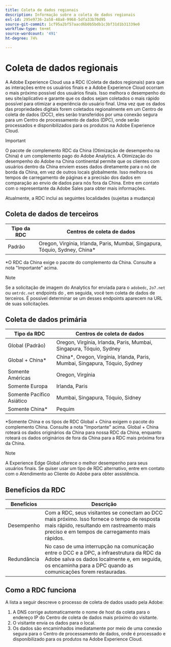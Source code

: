 ```yaml
---
title: Coleta de dados regionais
description: Informação sobre a coleta de dados regionais
exl-id: 295e9736-2a58-48a8-9968-5dfa33b70d95
source-git-commit: 1cf95a2bf57aacd6b0b5bdb1c3bf31d1b31339e0
workflow-type: tm+mt
source-wordcount: '491'
ht-degree: 74%

---
```


# Coleta de dados regionais

A Adobe Experience Cloud usa a RDC (Coleta de dados regionais) para que as interações entre os usuários finais e a Adobe Experience Cloud ocorram o mais próximo possível dos usuários finais. Isso melhora o desempenho do seu site/aplicativo e garante que os dados sejam coletados o mais rápido possível para otimizar a experiência do usuário final. Uma vez que os dados das propriedades digitais forem coletados regionalmente em um Centro de coleta de dados (DCC), eles serão transferidos por uma conexão segura para um Centro de processamento de dados (DPC), onde serão processados e disponibilizados para os produtos na Adobe Experience Cloud.

>[!IMPORTANT]
>
>O pacote de complemento RDC da China (Otimização de desempenho na China) é um complemento pago do Adobe Analytics. A Otimização do desempenho do Adobe na China continental permite que os clientes com usuários dentro da China enviem esses dados diretamente para o nó de borda da China, em vez de outros locais globalmente. Isso melhora os tempos de carregamento de páginas e a precisão dos dados em comparação ao envio de dados para nós fora da China. Entre em contato com o representante da Adobe Sales para obter mais informações.

Atualmente, a RDC inclui as seguintes localidades (sujeitas a mudança)

## Coleta de dados de terceiros

| Tipo da RDC | Centros de coleta de dados |
|---------------------|-------------------|
| Padrão | Oregon, Virgínia, Irlanda, Paris, Mumbai, Singapura, Tóquio, Sydney, China* |

*O RDC da China exige o pacote do complemento da China. Consulte a nota &quot;Importante&quot; acima.

>[!NOTE]
>
>Se a solicitação de imagem do Analytics for enviada para o `adobedc`, `2o7.net` ou `omtrdc.net` endpoints do , em seguida, você tem coleta de dados de terceiros. É possível determinar se um desses endpoints aparecem na URL de suas solicitações.

## Coleta de dados primária

| Tipo da RDC | Centros de coleta de dados |
|---------------------|-------------------|
| Global (Padrão) | Oregon, Virgínia, Irlanda, Paris, Mumbai, Singapura, Tóquio, Sydney |
| Global + China* | China*, Oregon, Virgínia, Irlanda, Paris, Mumbai, Singapura, Tóquio, Sydney |
| Somente Américas | Oregon, Virgínia |
| Somente Europa | Irlanda, Paris |
| Somente Pacífico Asiático | Mumbai, Singapura, Tóquio, Sidney |
| Somente China* | Pequim |

*Somente China e os tipos de RDC Global + China exigem o pacote do complemento China. Consulte a nota &quot;Importante&quot; acima. Global + China roteará os dados originários da China para nossa RDC da China, enquanto roteará os dados originários de fora da China para a RDC mais próxima fora da China.

>[!NOTE]
>
>A Experience Edge Global oferece o melhor desempenho para seus usuários finais.  Se quiser usar um tipo de RDC alternativo, entre em contato com o Atendimento ao Cliente do Adobe para obter assistência.

## Benefícios da RDC

| Benefícios | Descrição |
| --- | --- |
| Desempenho | Com a RDC, seus visitantes se conectam ao DCC mais próximo. Isso fornece o tempo de resposta mais rápido, resultando em rastreamento mais preciso e em tempos de carregamento mais rápidos. |
| Redundância | No caso de uma interrupção na comunicação entre o DCC e a DPC, a infraestrutura da RDC da Adobe salva os dados localmente e, em seguida, os encaminha para a DPC quando as comunicações forem restauradas. |

## Como a RDC funciona

A lista a seguir descreve o processo de coleta de dados usado pela Adobe:

1. A DNS corrige automaticamente o nome de host da coleta para o endereço IP do Centro de coleta de dados mais próximo do visitante.
1. O visitante envia os dados para o local.
1. Os dados são encaminhados imediatamente por meio de uma conexão segura para o Centro de processamento de dados, onde é processado e disponibilizado para os produtos na Adobe Experience Cloud.
